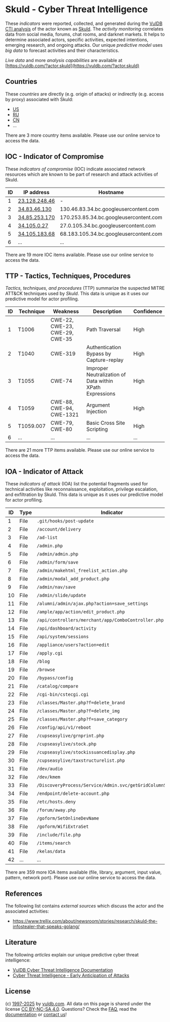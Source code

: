 # Skuld - Cyber Threat Intelligence

These _indicators_ were reported, collected, and generated during the [VulDB CTI analysis](https://vuldb.com/?kb.cti) of the actor known as [Skuld](https://vuldb.com/?actor.skuld). The _activity monitoring_ correlates data from social media, forums, chat rooms, and darknet markets. It helps to determine associated actors, specific activities, expected intentions, emerging research, and ongoing attacks. Our unique _predictive model_ uses _big data_ to forecast activities and their characteristics.

_Live data_ and more _analysis capabilities_ are available at [https://vuldb.com/?actor.skuld](https://vuldb.com/?actor.skuld)

## Countries

These _countries_ are directly (e.g. origin of attacks) or indirectly (e.g. access by proxy) associated with Skuld:

* [US](https://vuldb.com/?country.us)
* [RU](https://vuldb.com/?country.ru)
* [CN](https://vuldb.com/?country.cn)
* ...

There are 3 more country items available. Please use our online service to access the data.

## IOC - Indicator of Compromise

These _indicators of compromise_ (IOC) indicate associated network resources which are known to be part of research and attack activities of Skuld.

ID | IP address | Hostname | Campaign | Confidence
-- | ---------- | -------- | -------- | ----------
1 | [23.128.248.46](https://vuldb.com/?ip.23.128.248.46) | - | - | High
2 | [34.83.46.130](https://vuldb.com/?ip.34.83.46.130) | 130.46.83.34.bc.googleusercontent.com | - | Medium
3 | [34.85.253.170](https://vuldb.com/?ip.34.85.253.170) | 170.253.85.34.bc.googleusercontent.com | - | Medium
4 | [34.105.0.27](https://vuldb.com/?ip.34.105.0.27) | 27.0.105.34.bc.googleusercontent.com | - | Medium
5 | [34.105.183.68](https://vuldb.com/?ip.34.105.183.68) | 68.183.105.34.bc.googleusercontent.com | - | Medium
6 | ... | ... | ... | ...

There are 19 more IOC items available. Please use our online service to access the data.

## TTP - Tactics, Techniques, Procedures

_Tactics, techniques, and procedures_ (TTP) summarize the suspected MITRE ATT&CK techniques used by _Skuld_. This data is unique as it uses our predictive model for actor profiling.

ID | Technique | Weakness | Description | Confidence
-- | --------- | -------- | ----------- | ----------
1 | T1006 | CWE-22, CWE-23, CWE-29, CWE-35 | Path Traversal | High
2 | T1040 | CWE-319 | Authentication Bypass by Capture-replay | High
3 | T1055 | CWE-74 | Improper Neutralization of Data within XPath Expressions | High
4 | T1059 | CWE-88, CWE-94, CWE-1321 | Argument Injection | High
5 | T1059.007 | CWE-79, CWE-80 | Basic Cross Site Scripting | High
6 | ... | ... | ... | ...

There are 21 more TTP items available. Please use our online service to access the data.

## IOA - Indicator of Attack

These _indicators of attack_ (IOA) list the potential fragments used for technical activities like reconnaissance, exploitation, privilege escalation, and exfiltration by Skuld. This data is unique as it uses our predictive model for actor profiling.

ID | Type | Indicator | Confidence
-- | ---- | --------- | ----------
1 | File | `.git/hooks/post-update` | High
2 | File | `/account/delivery` | High
3 | File | `/ad-list` | Medium
4 | File | `/admin.php` | Medium
5 | File | `/admin/admin.php` | High
6 | File | `/admin/form/save` | High
7 | File | `/admin/makehtml_freelist_action.php` | High
8 | File | `/admin/modal_add_product.php` | High
9 | File | `/admin/nav/save` | High
10 | File | `/admin/slide/update` | High
11 | File | `/alumni/admin/ajax.php?action=save_settings` | High
12 | File | `/ample/app/action/edit_product.php` | High
13 | File | `/api/controllers/merchant/app/ComboController.php` | High
14 | File | `/api/dashboard/activity` | High
15 | File | `/api/system/sessions` | High
16 | File | `/appliance/users?action=edit` | High
17 | File | `/apply.cgi` | Medium
18 | File | `/blog` | Low
19 | File | `/browse` | Low
20 | File | `/bypass/config` | High
21 | File | `/catalog/compare` | High
22 | File | `/cgi-bin/cstecgi.cgi` | High
23 | File | `/classes/Master.php?f=delete_brand` | High
24 | File | `/classes/Master.php?f=delete_img` | High
25 | File | `/classes/Master.php?f=save_category` | High
26 | File | `/config/api/v1/reboot` | High
27 | File | `/cupseasylive/grnprint.php` | High
28 | File | `/cupseasylive/stock.php` | High
29 | File | `/cupseasylive/stockissuancedisplay.php` | High
30 | File | `/cupseasylive/taxstructurelist.php` | High
31 | File | `/dev/audio` | Medium
32 | File | `/dev/kmem` | Medium
33 | File | `/DiscoveryProcess/Service/Admin.svc/getGridColumnStructure` | High
34 | File | `/endpoint/delete-account.php` | High
35 | File | `/etc/hosts.deny` | High
36 | File | `/forum/away.php` | High
37 | File | `/goform/SetOnlineDevName` | High
38 | File | `/goform/WifiExtraSet` | High
39 | File | `/include/file.php` | High
40 | File | `/items/search` | High
41 | File | `/kelas/data` | Medium
42 | ... | ... | ...

There are 359 more IOA items available (file, library, argument, input value, pattern, network port). Please use our online service to access the data.

## References

The following list contains _external sources_ which discuss the actor and the associated activities:

* https://www.trellix.com/about/newsroom/stories/research/skuld-the-infostealer-that-speaks-golang/

## Literature

The following _articles_ explain our unique predictive cyber threat intelligence:

* [VulDB Cyber Threat Intelligence Documentation](https://vuldb.com/?kb.cti)
* [Cyber Threat Intelligence - Early Anticipation of Attacks](https://www.scip.ch/en/?labs.20201022)

## License

(c) [1997-2025](https://vuldb.com/?kb.changelog) by [vuldb.com](https://vuldb.com/?kb.about). All data on this page is shared under the license [CC BY-NC-SA 4.0](https://creativecommons.org/licenses/by-nc-sa/4.0/). Questions? Check the [FAQ](https://vuldb.com/?kb.faq), read the [documentation](https://vuldb.com/?kb) or [contact us](https://vuldb.com/?contact)!

